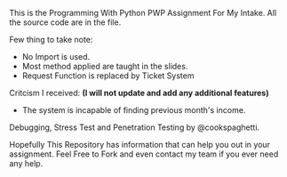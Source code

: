 This is the Programming With Python PWP Assignment For My Intake. 
All the source code are in the file.

Few thing to take note:
- No Import is used.
- Most method applied are taught in the slides.
- Request Function is replaced by Ticket System

Critcism I received: **(I will not update and add any additional features)**
- The system is incapable of finding previous month's income.

Debugging, Stress Test and Penetration Testing by @cookspaghetti.

Hopefully This Repository has information that can help you out in your assignment. 
Feel Free to Fork and even contact my team if you ever need any help.
